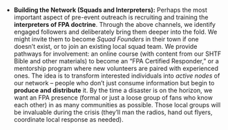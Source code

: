 - **Building the Network (Squads and Interpreters):** Perhaps the most important aspect of pre-event outreach is recruiting and training the **interpreters of FPA doctrine**. Through the above channels, we identify engaged followers and deliberately bring them deeper into the fold. We might invite them to become _Squad Founders_ in their town if one doesn’t exist, or to join an existing local squad team. We provide pathways for involvement: an online course (with content from our SHTF Bible and other materials) to become an “FPA Certified Responder,” or a mentorship program where new volunteers are paired with experienced ones. The idea is to transform interested individuals into _active nodes_ of our network – people who don’t just consume information but begin to **produce and distribute** it. By the time a disaster is on the horizon, we want an FPA presence (formal or just a loose group of fans who know each other) in as many communities as possible. Those local groups will be invaluable during the crisis (they’ll man the radios, hand out flyers, coordinate local response as needed).